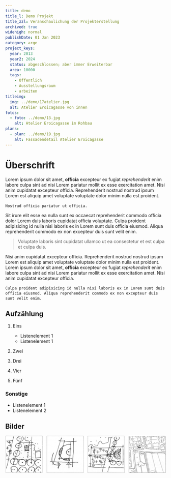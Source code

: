 ```yaml
---
title: demo
title_l: Demo Projekt
title_zzl: Veranschaulichung der Projekterstellung
archived: true
widehigh: normal
publishDate: 01 Jan 2023
category: arge
project_keys:
  year: 2013
  year2: 2024
  status: abgeschlossen; aber immer Erweiterbar
  area: 10000
  tags:
    - Öffentlich
    - Ausstellungsraum
    - arbeiten
titleimg:
  img: ../demo/17atelier.jpg
  alt: Atelier Eroicagasse von innen
fotos:
  - foto: ../demo/13.jpg
    alt: Atelier Eroicagasse im Rohbau
plans:
  - plan: ../demo/19.jpg
    alt: Fassadendetail Atelier Eroicagasse
---
```

# Überschrift

Lorem ipsum dolor sit amet, **officia** excepteur ex fugiat *reprehenderit* enim labore culpa sint ad nisi Lorem pariatur mollit ex esse exercitation amet. Nisi anim cupidatat excepteur officia. Reprehenderit nostrud nostrud ipsum Lorem est aliquip amet voluptate voluptate dolor minim nulla est proident. 

`Nostrud officia pariatur ut officia.`

Sit irure elit esse ea nulla sunt ex occaecat reprehenderit commodo officia dolor Lorem duis laboris cupidatat officia voluptate. Culpa proident adipisicing id nulla nisi laboris ex in Lorem sunt duis officia eiusmod. Aliqua reprehenderit commodo ex non excepteur duis sunt velit enim. 

> Voluptate laboris sint cupidatat ullamco ut ea consectetur et est culpa et culpa duis.

Nisi anim cupidatat excepteur officia. Reprehenderit nostrud nostrud ipsum Lorem est aliquip amet voluptate voluptate dolor minim nulla est proident. Lorem ipsum dolor sit amet, **officia** excepteur ex fugiat *reprehenderit* enim labore culpa sint ad nisi Lorem pariatur mollit ex esse exercitation amet. Nisi anim cupidatat excepteur officia. 

```
Culpa proident adipisicing id nulla nisi laboris ex in Lorem sunt duis officia eiusmod. Aliqua reprehenderit commodo ex non excepteur duis sunt velit enim.
```

## Aufzählung

1. Eins

   * Listenelement 1
   * Listenelement 1
2. Zwei
3. Drei
4. Vier
5. Fünf

### Sonstige

* Listenelement 1
* Listenelement 2

## Bilder

![Projektskizzen Atelier Eroicagasse](/src/assets/media/12.jpg "Projektskizzen Atelier Eroicagasse - Prof. Hiesmayr")
